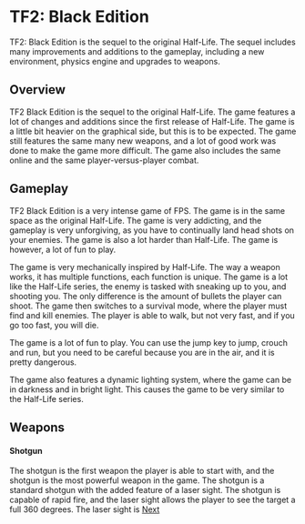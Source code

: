 # TF2: Black Edition

TF2: Black Edition is the sequel to the original Half-Life. The sequel includes many improvements and additions to the gameplay, including a new environment, physics engine and upgrades to weapons.

## Overview

TF2 Black Edition is the sequel to the original Half-Life. The game features a lot of changes and additions since the first release of Half-Life. The game is a little bit heavier on the graphical side, but this is to be expected. The game still features the same many new weapons, and a lot of good work was done to make the game more difficult. The game also includes the same online and the same player-versus-player combat.

## Gameplay

TF2 Black Edition is a very intense game of FPS. The game is in the same space as the original Half-Life. The game is very addicting, and the gameplay is very unforgiving, as you have to continually land head shots on your enemies. The game is also a lot harder than Half-Life. The game is however, a lot of fun to play.

The game is very mechanically inspired by Half-Life. The way a weapon works, it has multiple functions, each function is unique. The game is a lot like the Half-Life series, the enemy is tasked with sneaking up to you, and shooting you. The only difference is the amount of bullets the player can shoot. The game then switches to a survival mode, where the player must find and kill enemies. The player is able to walk, but not very fast, and if you go too fast, you will die.

The game is a lot of fun to play. You can use the jump key to jump, crouch and run, but you need to be careful because you are in the air, and it is pretty dangerous.

The game also features a dynamic lighting system, where the game can be in darkness and in bright light. This causes the game to be very similar to the Half-Life series.

## Weapons

#### Shotgun

The shotgun is the first weapon the player is able to start with, and the shotgun is the most powerful weapon in the game. The shotgun is a standard shotgun with the added feature of a laser sight. The shotgun is capable of rapid fire, and the laser sight allows the player to see the target a full 360 degrees. The laser sight is
[Next](497.md)